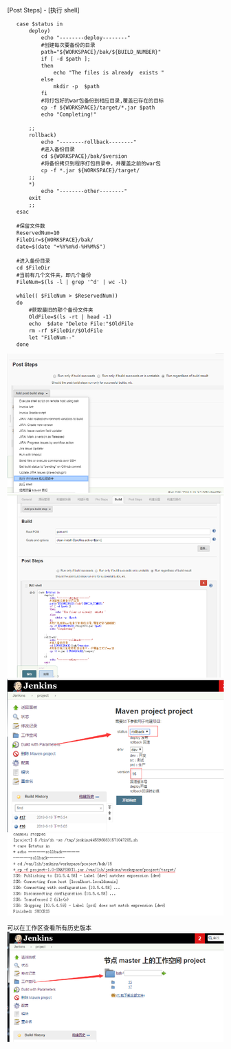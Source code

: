 [Post Steps] - [执行 shell]
 ```
    case $status in
        deploy)
            echo "--------deploy--------"
            #创建每次要备份的目录
            path="${WORKSPACE}/bak/${BUILD_NUMBER}"
            if [ -d $path ];
            then
                echo "The files is already  exists "
            else
                mkdir -p  $path
            fi
            #将打包好的war包备份到相应目录,覆盖已存在的目标
            cp -f ${WORKSPACE}/target/*.jar $path
            echo "Completing!"
            
        ;;
        rollback)
            echo "--------rollback--------"
            #进入备份目录
            cd ${WORKSPACE}/bak/$version
            #将备份拷贝到程序打包目录中，并覆盖之前的war包
            cp -f *.jar ${WORKSPACE}/target/
        ;;
        *)
            echo "--------other--------"
        exit
        ;;
    esac    

    #保留文件数
    ReservedNum=10
    FileDir=${WORKSPACE}/bak/
    date=$(date "+%Y%m%d-%H%M%S")

    #进入备份目录
    cd $FileDir  
    #当前有几个文件夹，即几个备份
    FileNum=$(ls -l | grep '^d' | wc -l)   

    while(( $FileNum > $ReservedNum))
    do
        #获取最旧的那个备份文件夹
        OldFile=$(ls -rt | head -1)        
        echo  $date "Delete File:"$OldFile
        rm -rf $FileDir/$OldFile
        let "FileNum--"
    done 
```

![](./resources/20190619174929.png)
![](./resources/20190619174909.png)
![](./resources/20190620090726.png)
![](./resources/20190620090849.png)


可以在工作区查看所有历史版本
![](./resources/20190620090950.png)
